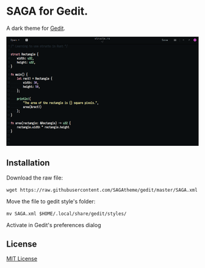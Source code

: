 # SAGA for Gedit.

A dark theme for [Gedit](https://wiki.gnome.org/Apps/Gedit).

![Screenshot](./screenshot.png)

## Installation
Download the raw file:

`wget https://raw.githubusercontent.com/SAGAtheme/gedit/master/SAGA.xml`

Move the file to gedit style's folder:

`mv SAGA.xml $HOME/.local/share/gedit/styles/`

Activate in Gedit's preferences dialog

## License

[MIT License](./LICENSE)
